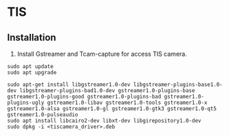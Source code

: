 # TIS

## Installation
1. Install Gstreamer and Tcam-capture for access TIS camera.
```
sudo apt update
sudo apt upgrade

sudo apt-get install libgstreamer1.0-dev libgstreamer-plugins-base1.0-dev libgstreamer-plugins-bad1.0-dev gstreamer1.0-plugins-base gstreamer1.0-plugins-good gstreamer1.0-plugins-bad gstreamer1.0-plugins-ugly gstreamer1.0-libav gstreamer1.0-tools gstreamer1.0-x gstreamer1.0-alsa gstreamer1.0-gl gstreamer1.0-gtk3 gstreamer1.0-qt5 gstreamer1.0-pulseaudio
sudo apt install libcairo2-dev libxt-dev libgirepository1.0-dev
sudo dpkg -i <tiscamera_driver>.deb
```
